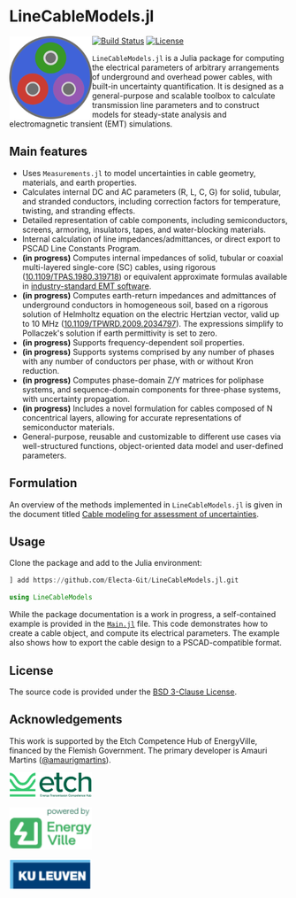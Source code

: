 # LineCableModels.jl

<img src="docs/src/assets/logo.svg" align="left" width="150">

[![Build Status](https://github.com/Electa-Git/LineCableModels.jl/actions/workflows/CI.yml/badge.svg?branch=main)](https://github.com/Electa-Git/LineCableModels.jl/actions/workflows/CI.yml?query=branch%3Amain)
[![License](https://img.shields.io/badge/License-BSD%203--Clause-blue.svg)](https://opensource.org/licenses/BSD-3-Clause)

`LineCableModels.jl` is a Julia package for computing the electrical parameters of arbitrary arrangements of underground and overhead power cables, with built-in uncertainty quantification. It is designed as a general-purpose and scalable toolbox to calculate transmission line parameters and to construct models for steady-state analysis and electromagnetic transient (EMT) simulations. 
  

## Main features

- Uses `Measurements.jl` to model uncertainties in cable geometry, materials, and earth properties.
- Calculates internal DC and AC parameters (R, L, C, G) for solid, tubular, and stranded conductors, including correction factors for temperature, twisting, and stranding effects.
- Detailed representation of cable components, including semiconductors, screens, armoring, insulators, tapes, and water-blocking materials.
- Internal calculation of line impedances/admittances, or direct export to PSCAD Line Constants Program.
- **(in progress)** Computes internal impedances of solid, tubular or coaxial multi-layered single-core (SC) cables, using rigorous ([10.1109/TPAS.1980.319718](https://ieeexplore.ieee.org/document/4113884)) or equivalent approximate formulas available in [industry-standard EMT software](https://www.pscad.com/webhelp/EMTDC/Transmission_Lines/Deriving_System_Y_and_Z_Matrices.htm).
- **(in progress)** Computes earth-return impedances and admittances of underground conductors in homogeneous soil, based on a rigorous solution of Helmholtz equation on the electric Hertzian vector, valid up to 10 MHz ([10.1109/TPWRD.2009.2034797](https://ieeexplore.ieee.org/abstract/document/5437464)). The expressions simplify to Pollaczek's solution if earth permittivity is set to zero.
- **(in progress)** Supports frequency-dependent soil properties.
- **(in progress)** Supports systems comprised by any number of phases with any number of conductors per phase, with or without Kron reduction.
- **(in progress)** Computes phase-domain Z/Y matrices for poliphase systems, and sequence-domain components for three-phase systems, with uncertainty propagation.
- **(in progress)** Includes a novel formulation for cables composed of N concentrical layers, allowing for accurate representations of semiconductor materials.
- General-purpose, reusable and customizable to different use cases via well-structured functions, object-oriented data model and user-defined parameters.

## Formulation

An overview of the methods implemented in `LineCableModels.jl` is given in the document titled [Cable modeling for assessment of uncertainties](https://www.overleaf.com/read/xhmvbjgdqjxn#5e6f69).

## Usage

Clone the package and add to the Julia environment:

```julia
] add https://github.com/Electa-Git/LineCableModels.jl.git
```

```julia
using LineCableModels
```

While the package documentation is a work in progress, a self-contained example is provided in the [`Main.jl`](Main.jl) file. This code demonstrates how to create a cable object, and compute its electrical parameters. The example also shows how to export the cable design to a PSCAD-compatible format.

## License

The source code is provided under the [BSD 3-Clause License](LICENSE).

## Acknowledgements

This work is supported by the Etch Competence Hub of EnergyVille, financed by the Flemish Government. The primary developer is Amauri Martins ([@amaurigmartins](https://github.com/amaurigmartins)).

<p align = "left">
  <p><img src="assets/img/etch_logo.png" width="150"><br></p>
  <p><img src="assets/img/energyville_logo.png" width="150"><br></p>
  <p><img src="assets/img/kul_logo.png" width="150"></p>
</p>
